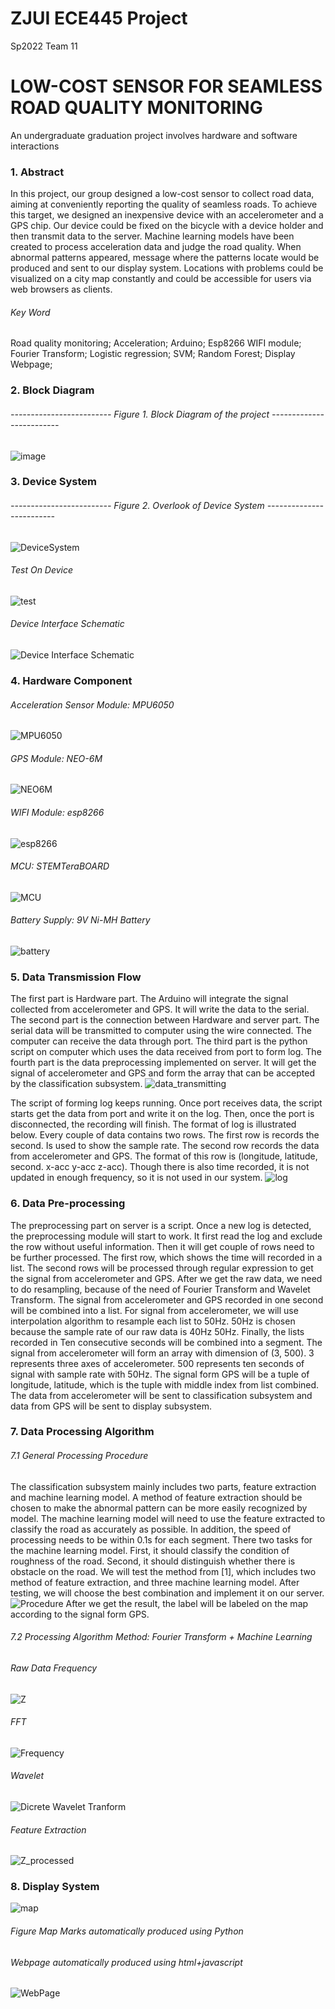 # ZJUI ECE445 Project
Sp2022 Team 11

# LOW-COST SENSOR FOR SEAMLESS ROAD QUALITY MONITORING
An undergraduate graduation project involves hardware and software interactions

### 1. Abstract
In this project, our group designed a low-cost sensor to collect road data, aiming at conveniently
reporting the quality of seamless roads. To achieve this target, we designed an
inexpensive device with an accelerometer and a GPS chip. Our device could be fixed on
the bicycle with a device holder and then transmit data to the server. Machine learning
models have been created to process acceleration data and judge the road quality. When
abnormal patterns appeared, message where the patterns locate would be produced and
sent to our display system. Locations with problems could be visualized on a city map
constantly and could be accessible for users via web browsers as clients.

###### Key Word
Road quality monitoring; Acceleration; Arduino; Esp8266 WIFI module; Fourier Transform; Logistic regression; SVM; Random Forest; Display Webpage;

### 2. Block Diagram
###### ------------------------- Figure 1. Block Diagram of the project -------------------------
![image](https://user-images.githubusercontent.com/60203135/170616237-1bf2662f-182e-4a7b-b7ac-74ca2fe1e5d6.png)


### 3. Device System
###### ------------------------- Figure 2. Overlook of Device System -------------------------
![DeviceSystem](https://user-images.githubusercontent.com/60203135/170618257-f0057a07-d2a0-4a0c-8b06-7fc644321128.png)
###### Test On Device
![test](https://user-images.githubusercontent.com/60203135/170618264-5bb2bd68-61a6-4925-95fd-7fab90115c9c.jpg)
###### Device Interface Schematic
![Device Interface Schematic](https://user-images.githubusercontent.com/60203135/170618273-e6b78d20-2d3e-4b97-be05-923580853f33.png)

### 4. Hardware Component
###### Acceleration Sensor Module: MPU6050
![MPU6050](https://user-images.githubusercontent.com/60203135/170618440-e1cc5e5f-a208-4743-b3de-46dc6fb1076b.png)
###### GPS Module: NEO-6M
![NEO6M](https://user-images.githubusercontent.com/60203135/170618544-1a2da798-3a5e-4f6b-8429-5dc141650c61.png)
###### WIFI Module: esp8266
![esp8266](https://user-images.githubusercontent.com/60203135/170618865-ce68cee4-9790-4e93-a7a2-99f2bb063514.jpg)
###### MCU: STEMTeraBOARD
![MCU](https://user-images.githubusercontent.com/60203135/170621567-cdf2a5c6-701f-478c-ba7f-0a79918d3323.png)
###### Battery Supply: 9V Ni-MH Battery
![battery](https://user-images.githubusercontent.com/60203135/170621383-e1027ff7-3040-494f-bc37-d3f32890ef92.png)


### 5. Data Transmission Flow
The first part is Hardware part. The Arduino will integrate the signal collected from accelerometer
and GPS. It will write the data to the serial. The second part is the connection
between Hardware and server part. The serial data will be transmitted to computer using
the wire connected. The computer can receive the data through port. The third part
is the python script on computer which uses the data received from port to form log.
The fourth part is the data preprocessing implemented on server. It will get the signal
of accelerometer and GPS and form the array that can be accepted by the classification
subsystem.
![data_transmitting](https://user-images.githubusercontent.com/60203135/170617541-7984d05c-ef78-4ed6-9590-68e0b9b089e8.png)

The script of forming log keeps running. Once port receives data, the script starts get the
data from port and write it on the log. Then, once the port is disconnected, the recording
will finish. The format of log is illustrated below.
Every couple of data contains two rows. The first row is records the second. Is used to
show the sample rate. The second row records the data from accelerometer and GPS. The
format of this row is (longitude, latitude, second. x-acc y-acc z-acc). Though there is also
time recorded, it is not updated in enough frequency, so it is not used in our system.
![log](https://user-images.githubusercontent.com/60203135/170619336-eb0a0ab2-2f3d-4761-ba9b-047652c05e3e.png)

### 6. Data Pre-processing
The preprocessing part on server is a script. Once a new log is detected, the preprocessing
module will start to work. It first read the log and exclude the row without useful
information. Then it will get couple of rows need to be further processed. The first row,
which shows the time will recorded in a list. The second rows will be processed through
regular expression to get the signal from accelerometer and GPS.
After we get the raw data, we need to do resampling, because of the need of Fourier
Transform and Wavelet Transform. The signal from accelerometer and GPS recorded in
one second will be combined into a list.
For signal from accelerometer, we will use interpolation algorithm to resample each list
to 50Hz. 50Hz is chosen because the sample rate of our raw data is 40Hz 50Hz.
Finally, the lists recorded in Ten consecutive seconds will be combined into a segment.
The signal from accelerometer will form an array with dimension of (3, 500). 3 represents
three axes of accelerometer. 500 represents ten seconds of signal with sample rate with
50Hz. The signal form GPS will be a tuple of longitude, latitude, which is the tuple with
middle index from list combined.
The data from accelerometer will be sent to classification subsystem and data from GPS
will be sent to display subsystem.

### 7. Data Processing Algorithm
###### 7.1 General Processing Procedure
The classification subsystem mainly includes two parts, feature extraction and machine
learning model.
A method of feature extraction should be chosen to make the abnormal pattern can be
more easily recognized by model.
The machine learning model will need to use the feature extracted to classify the road as
accurately as possible. In addition, the speed of processing needs to be within 0.1s for
each segment.
There two tasks for the machine learning model. First, it should classify the condition
of roughness of the road. Second, it should distinguish whether there is obstacle on the
road. We will test the method from [1], which includes two method of feature extraction,
and three machine learning model. After testing, we will choose the best combination
and implement it on our server.
![Procedure](https://user-images.githubusercontent.com/60203135/170621122-7244599b-5dc3-4fdf-a0b4-7a773f11084e.png)
After we get the result, the label will be labeled on the map according to the signal form
GPS.

###### 7.2 Processing Algorithm Method: Fourier Transform + Machine Learning
###### Raw Data Frequency
![Z](https://user-images.githubusercontent.com/60203135/170622056-d5592e99-37a2-4742-80e3-11929aee4b13.png)
###### FFT
![Frequency](https://user-images.githubusercontent.com/60203135/170622021-ac7cfe58-7895-47d2-a1b8-18fa82b08b3d.png)
###### Wavelet
![Dicrete Wavelet Tranform](https://user-images.githubusercontent.com/60203135/170621683-fd9862e8-2376-4ea4-87f0-d221df99bde1.png)
###### Feature Extraction
![Z_processed](https://user-images.githubusercontent.com/60203135/170622114-a762f276-0db5-427b-a86f-f4ce0db7a58e.png)

### 8. Display System
![map](https://user-images.githubusercontent.com/60203135/170617560-63dc34dc-ee43-4c1c-8b93-569e0a733098.png)
###### Figure Map Marks automatically produced using Python
###### Webpage automatically produced using html+javascript
![WebPage](https://user-images.githubusercontent.com/60203135/170616397-bf389414-9118-4ec1-a284-ec5d1e40de92.png)


